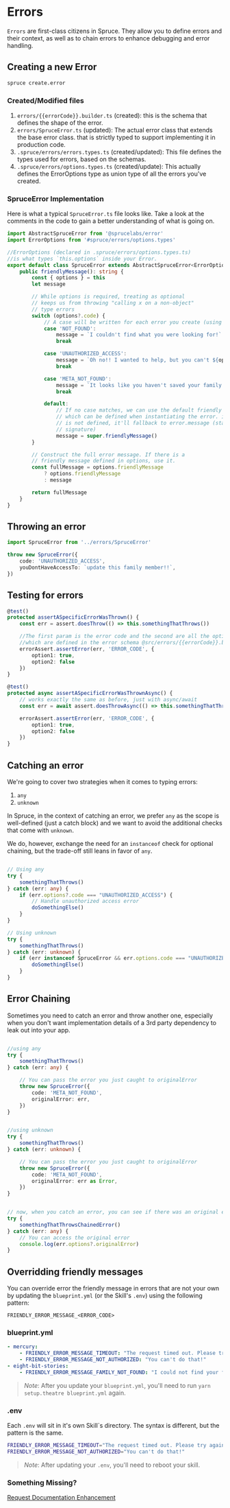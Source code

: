 # Errors

`Errors` are first-class citizens in Spruce. They allow you to define errors and their context, as well as to chain errors to enhance debugging and error handling.

## Creating a new Error

```bash
spruce create.error
```

### Created/Modified files
1. `errors/{{errorCode}}.builder.ts` (created): this is the schema that defines the shape of the error. 
2. `errors/SpruceError.ts` (updated): The actual error class that extends the base error class. that is strictly typed to support implementing it in production code.
3. `.spruce/errors/errors.types.ts` (created/updated): This file defines the types used for errors, based on the schemas.
4. `.spruce/errors/options.types.ts` (created/update): This actually defines the ErrorOptions type as union type of all the errors you've created. 

### SpruceError Implementation

Here is what a typical `SpruceError.ts` file looks like. Take a look at the comments in the code to gain a better understanding of what is going on.

```typescript
import AbstractSpruceError from '@sprucelabs/error'
import ErrorOptions from '#spruce/errors/options.types'

//ErrorOptions (declared in .spruce/errors/options.types.ts) 
//is what types `this.options` inside your Error.
export default class SpruceError extends AbstractSpruceError<ErrorOptions> {
    public friendlyMessage(): string {
        const { options } = this
        let message

        // While options is required, treating as optional 
        // keeps us from throwing "calling x on a non-object" 
        // type errors
        switch (options?.code) {
            // A case will be written for each error you create (using spruce create.error)
            case 'NOT_FOUND':
                message = `I couldn't find what you were looking for!`
                break

            case 'UNAUTHORIZED_ACCESS':
                message = `Oh no!! I wanted to help, but you can't ${options.youDontHaveAccessTo}`
                break

            case 'META_NOT_FOUND':
                message = `It looks like you haven't saved your family name and values yet! You gotta do that before I can write a story!`
                break

            default:
                // If no case matches, we can use the default friendly message
                // which can be defined when instantiating the error. if one 
                // is not defined, it'll fallback to error.message (standard error
                // signature)
                message = super.friendlyMessage()
        }

        // Construct the full error message. If there is a 
        // friendly message defined in options, use it.
        const fullMessage = options.friendlyMessage
            ? options.friendlyMessage
            : message

        return fullMessage
    }
}

```

## Throwing an error

```typescript
import SpruceError from '../errors/SpruceError'

throw new SpruceError({
    code: 'UNAUTHORIZED_ACCESS',
    youDontHaveAccessTo: `update this family member!!`,
})
```

## Testing for errors
```typescript
@test()
protected assertASpecificErrorWasThrown() {
    const err = assert.doesThrow(() => this.somethingThatThrows())

    //The first param is the error code and the second are all the options
    //which are defined in the error schema @src/errors/{{errorCode}}.builder.ts
    errorAssert.assertError(err, 'ERROR_CODE', {
        option1: true,
        option2: false
    })
}

@test()
protected async assertASpecificErrorWasThrownAsync() {
    // works exactly the same as before, just with async/await
    const err = await assert.doesThrowAsync(() => this.somethingThatThrowsAsync())

    errorAssert.assertError(err, 'ERROR_CODE', {
        option1: true,
        option2: false
    })
}
```

## Catching an error

We're going to cover two strategies when it comes to typing errors:

1. `any`
2. `unknown`

In Spruce, in the context of catching an error, we prefer `any` as the scope is well-defined (just a catch block) and we want to avoid the additional checks that come with `unknown`.

We do, however, exchange the need for an `instanceof` check for optional chaining, but the trade-off still leans in favor of `any`.

```typescript

// Using any
try {
    somethingThatThrows()
} catch (err: any) { 
    if (err.options?.code === "UNAUTHORIZED_ACCESS") {
        // Handle unauthorized access error
        doSomethingElse()
    }
}

// Using unknown
try {
    somethingThatThrows()
} catch (err: unknown) {
    if (err instanceof SpruceError && err.options.code === "UNAUTHORIZED_ACCESS") {
        doSomethingElse()
    }
}
```

## Error Chaining
Sometimes you need to catch an error and throw another one, especially when you don't want implementation details of a 3rd party dependency to leak out into your app.

```typescript

//using any
try {
    somethingThatThrows()
} catch (err: any) {

    // You can pass the error you just caught to originalError
    throw new SpruceError({
        code: 'META_NOT_FOUND',
        originalError: err,
    })
}


//using unknown
try {
    somethingThatThrows()
} catch (err: unknown) {

    // You can pass the error you just caught to originalError
    throw new SpruceError({
        code: 'META_NOT_FOUND',
        originalError: err as Error,
    })
}


// now, when you catch an error, you can see if there was an original error
try {
    somethingThatThrowsChainedError()
} catch (err: any) {
    // You can access the original error
    console.log(err.options?.originalError)
}


```

## Overridding friendly messages
You can override error the friendly message in errors that are not your own by updating the `blueprint.yml` (or the Skill's `.env`) using the following pattern:

`FRIENDLY_ERROR_MESSAGE_<ERROR_CODE>`


### blueprint.yml
```yml
- mercury:
    - FRIENDLY_ERROR_MESSAGE_TIMEOUT: "The request timed out. Please try again later."
    - FRIENDLY_ERROR_MESSAGE_NOT_AUTHORIZED: "You can't do that!"
- eight-bit-stories:
    - FRIENDLY_ERROR_MESSAGE_FAMILY_NOT_FOUND: "I could not find your family for you!"
```

> *Note*: After you update your `blueprint.yml`, you'll need to run `yarn setup.theatre blueprint.yml` again.

### .env

Each `.env` will sit in it's own Skill`s directory. The syntax is different, but the pattern is the same.

```bash
FRIENDLY_ERROR_MESSAGE_TIMEOUT="The request timed out. Please try again later."
FRIENDLY_ERROR_MESSAGE_NOT_AUTHORIZED="You can't do that!"
```
> *Note*: After updating your `.env`, you'll need to reboot your skill.

### Something Missing?

<div class="grid-buttons">
    <a class="btn" href="https://forms.gle/2ZMtwUxg1egV8sHT8">Request Documentation Enhancement</a>
</div>